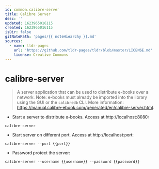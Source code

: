 ```yaml
---
id: common.calibre-server
title: Calibre Server
desc: ''
updated: 1623965016115
created: 1623965016115
isDir: false
gitNotePath: 'pages/{{ noteHiearchy }}.md'
sources:
  - name: tldr-pages
    url: 'https://github.com/tldr-pages/tldr/blob/master/LICENSE.md'
    license: Creative Commons
---
```

# calibre-server

> A server application that can be used to distribute e-books over a network.
> Note: e-books must already be imported into the library using the GUI or the `calibredb` CLI.
> More information: <https://manual.calibre-ebook.com/generated/en/calibre-server.html>.

- Start a server to distribute e-books. Access at http&#x3A;//localhost:8080:

`calibre-server`

- Start server on different port. Access at http&#x3A;//localhost:port:

`calibre-server --port {{port}}`

- Password protect the server:

`calibre-server --username {{username}} --password {{password}}`

